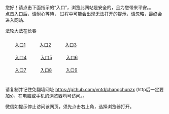 您好！请点击下面指示的“入口”，浏览此网站是安全的，且为您带来平安。。 <br/>
点击入口后，请耐心等待， 过程中可能会出现无法打开的提示，请忽略，最终会进入网站. </br>

法轮大法在长春<br/>
<div style="padding:10px"><a style="margin:20px" target="_blank" href="https://dxrbk9t219fse.cloudfront.net/2Qpsp?zrcsev" id="ccLink1" rel="nofollow">入口1</a> <a target="_blank" style="margin:20px" href="https://d38aqt97mahevc.cloudfront.net/2Qpsp?dgwbsyoq" id="ccLink2" rel="nofollow">入口2</a> <a style="margin:20px" target="_blank" href="https://d1t97nqpy4ov7n.cloudfront.net/2Qpsp?kxneigtv" id="ccLink3" rel="nofollow">入口3</a></div>

<div style="padding:10px" ><a style="margin:20px" target="_blank" href="https://dxrbk9t219fse.cloudfront.net/2Qpsp?zrcsev" id="ccLink4" rel="nofollow">入口4</a> <a style="margin:20px" href="https://d38aqt97mahevc.cloudfront.net/2Qpsp?dgwbsyoq" target="_blank" id="ccLink5" rel="nofollow">入口5</a> <a style="margin:20px" href="https://d1t97nqpy4ov7n.cloudfront.net/2Qpsp?kxneigtv" target="_blank" id="ccLink6" rel="nofollow">入口6</a></div>

<div style="padding:10px"><a style="margin:20px" target="_blank" href="https://dxrbk9t219fse.cloudfront.net/2Qpsp?zrcsev" id="ccLink7" rel="nofollow">入口7</a> <a style="margin:20px" href="https://d38aqt97mahevc.cloudfront.net/2Qpsp?dgwbsyoq" target="_blank" id="ccLink8" rel="nofollow">入口8</a> <a style="margin:20px" target="_blank" href="https://d1t97nqpy4ov7n.cloudfront.net/2Qpsp?kxneigtv" id="ccLink9" rel="nofollow">入口9</a></div>

<br/>



请复制并记住免翻墙网址 https://github.com/yntd/changchunzx (http后一定要加s)，在电脑或手机的浏览器均可访问。。<br/>

微信如提示停止访问该网页，须先点击右上角，选择浏览器打开。
